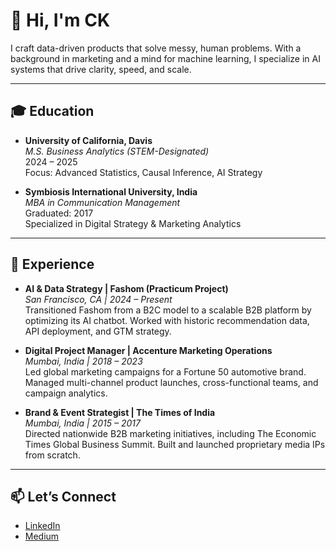 # 👋 Hi, I'm CK

I craft data-driven products that solve messy, human problems. With a background in marketing and a mind for machine learning, I specialize in AI systems that drive clarity, speed, and scale.

---

## 🎓 Education

- **University of California, Davis**  
  *M.S. Business Analytics (STEM-Designated)*  
  2024 – 2025  
  Focus: Advanced Statistics, Causal Inference, AI Strategy

- **Symbiosis International University, India**  
  *MBA in Communication Management*  
  Graduated: 2017  
  Specialized in Digital Strategy & Marketing Analytics

---

## 💼 Experience

- **AI & Data Strategy | Fashom (Practicum Project)**  
  *San Francisco, CA | 2024 – Present*  
  Transitioned Fashom from a B2C model to a scalable B2B platform by optimizing its AI chatbot. Worked with historic recommendation data, API deployment, and GTM strategy.

- **Digital Project Manager | Accenture Marketing Operations**  
  *Mumbai, India | 2018 – 2023*  
  Led global marketing campaigns for a Fortune 50 automotive brand. Managed multi-channel product launches, cross-functional teams, and campaign analytics.

- **Brand & Event Strategist | The Times of India**  
  *Mumbai, India | 2015 – 2017*  
  Directed nationwide B2B marketing initiatives, including The Economic Times Global Business Summit. Built and launched proprietary media IPs from scratch.

---

## 📫 Let’s Connect

- [LinkedIn](https://www.linkedin.com/in/chaitanyakhot/)
- [Medium](https://medium.com/@ckkhot)
